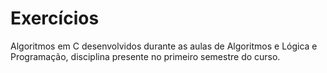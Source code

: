 # Exercícios
Algoritmos em C desenvolvidos durante as aulas de Algoritmos e Lógica e Programação, disciplina presente no primeiro semestre do curso.
